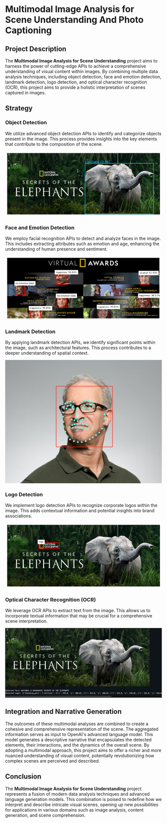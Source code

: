# Multimodal Image Analysis for Scene Understanding And Photo Captioning

## Project Description

The **Multimodal Image Analysis for Scene Understanding** project aims to harness the power of cutting-edge APIs to achieve a comprehensive understanding of visual content within images. By combining multiple data analysis techniques, including object detection, face and emotion detection, landmark detection, logo detection, and optical character recognition (OCR), this project aims to provide a holistic interpretation of scenes captured in images.

## Strategy

### Object Detection
We utilize advanced object detection APIs to identify and categorize objects present in the image. This process provides insights into the key elements that contribute to the composition of the scene.

![Object Detection](assets/object.png)

### Face and Emotion Detection
We employ facial recognition APIs to detect and analyze faces in the image. This includes extracting attributes such as emotion and age, enhancing the understanding of human presence and sentiment.

![Face and Emotion Detection](assets/faces_emotions.png)

### Landmark Detection
By applying landmark detection APIs, we identify significant points within the image, such as architectural features. This process contributes to a deeper understanding of spatial context.

![Landmark Detection](assets/landmark.png)

### Logo Detection
We implement logo detection APIs to recognize corporate logos within the image. This adds contextual information and potential insights into brand associations.

![Logo Detection](assets/logo.png)

### Optical Character Recognition (OCR)
We leverage OCR APIs to extract text from the image. This allows us to incorporate textual information that may be crucial for a comprehensive scene interpretation.

![Optical Character Recognition (OCR)](assets/text.png)

## Integration and Narrative Generation

The outcomes of these multimodal analyses are combined to create a cohesive and comprehensive representation of the scene. The aggregated information serves as input to OpenAI's advanced language model. This model generates a descriptive narrative that encapsulates the detected elements, their interactions, and the dynamics of the overall scene. By adopting a multimodal approach, this project aims to offer a richer and more nuanced understanding of visual content, potentially revolutionizing how complex scenes are perceived and described.

## Conclusion

The **Multimodal Image Analysis for Scene Understanding** project represents a fusion of modern data analysis techniques and advanced language generation models. This combination is poised to redefine how we interpret and describe intricate visual scenes, opening up new possibilities for applications in various domains such as image analysis, content generation, and scene comprehension.
